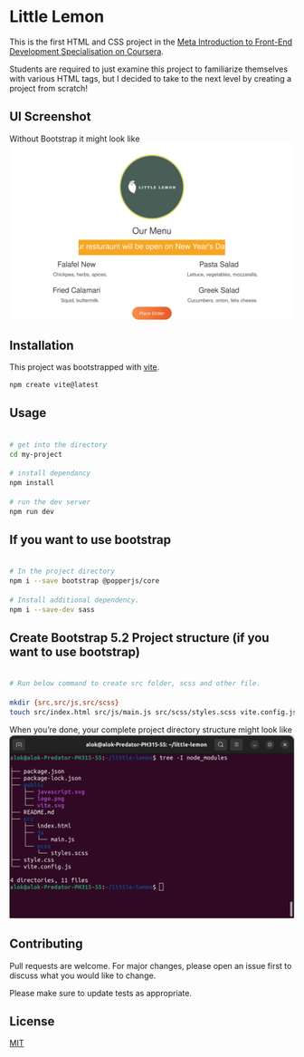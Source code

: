 # Little Lemon

This is the first HTML and CSS project in the [Meta Introduction to Front-End Development Specialisation on Coursera](https://www.coursera.org/learn/introduction-to-front-end-development/programming/omNSR/creating-an-html-document).

Students are required to just examine this project to familiarize themselves with various HTML tags, but I decided to take to the next level by creating a project from scratch!

## UI Screenshot

Without Bootstrap it might look like
![this](./public/Screenshot%20from%202022-12-24%2012-11-20.png)

## Installation

This project was bootstrapped with [vite](https://vitejs.dev/guide/).

```bash
npm create vite@latest
```

## Usage

```bash

# get into the directory
cd my-project

# install dependancy
npm install

# run the dev server
npm run dev

```

## If you want to use bootstrap

```bash

# In the project directory
npm i --save bootstrap @popperjs/core

# Install additional dependency.
npm i --save-dev sass

```

## Create Bootstrap 5.2 Project structure (if you want to use bootstrap)

```bash

# Run below command to create src folder, scss and other file.

mkdir {src,src/js,src/scss}
touch src/index.html src/js/main.js src/scss/styles.scss vite.config.js

```

When you’re done, your complete project directory structure might look
like ![this](./public/tree.png)

## Contributing

Pull requests are welcome. For major changes, please open an issue first
to discuss what you would like to change.

Please make sure to update tests as appropriate.

## License

[MIT](https://choosealicense.com/licenses/mit/)

[def]: ./public/tree.png
